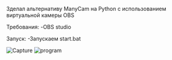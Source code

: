 Зделал альтернативу ManyCam на Python с использованием виртуальной камеры OBS

Требования:
-OBS studio

Запуск:
-Запускаем start.bat

![Capture](https://user-images.githubusercontent.com/58048618/143689717-7d9de201-e5d3-420e-a3eb-501deaecb0bc.PNG)
![program](https://user-images.githubusercontent.com/58048618/143689718-baa24932-c610-4ad9-8bca-c458e0183247.PNG)
